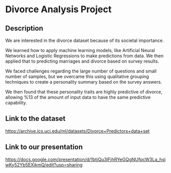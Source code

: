 # Divorce Analysis Project

## Description
We are interested in the divorce dataset because of its societal importance.

We learned how to apply machine learning models, like Artificial Neural Networks and Logistic Regressions to make predictions from data. We then applied that to predicting marriages and divorce based on survey results.

We faced challenges regarding the large number of questions and small number of samples, but we overcame this using qualitative grouping techniques to create a personality summary based on the survey answers.

We then found that these personality traits are highly predictive of divorce, allowing %13 of the amount of input data to have the same predictive capability.

## Link to the dataset
https://archive.ics.uci.edu/ml/datasets/Divorce+Predictors+data+set

## Link to our presentation
https://docs.google.com/presentation/d/1btjQu3IFjhRYeGQgNUfpcW3La_hsiwKy52Yb5EXikmQ/edit?usp=sharing
